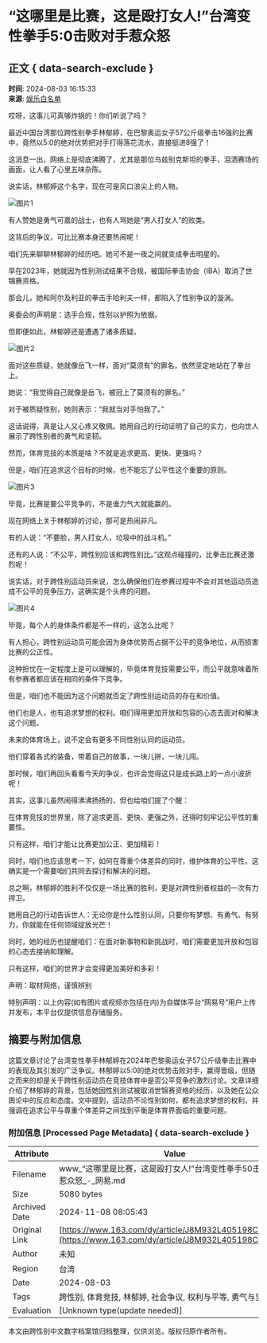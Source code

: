 # “这哪里是比赛，这是殴打女人!”台湾变性拳手5:0击败对手惹众怒

## 正文 { data-search-exclude }


**时间**: 2024-08-03 16:15:33  
**来源**: [娱乐白名单](https://www.163.com/dy/media/T1452495060001.html)  

哎呀，这事儿可真够炸锅的！你们听说了吗？

最近中国台湾那位跨性别拳手林郁婷，在巴黎奥运女子57公斤级拳击16强的比赛中，竟然以5:0的绝对优势把对手打得落花流水，直接挺进8强了！

这消息一出，网络上是彻底沸腾了，尤其是那位乌兹别克斯坦的拳手，泪洒赛场的画面，让人看了心里五味杂陈。

说实话，林郁婷这个名字，现在可是风口浪尖上的人物。

![图片1](https://nimg.ws.126.net/?url=http%3A%2F%2Fdingyue.ws.126.net%2F2024%2F0803%2F56acf2bdj00shmuwd00mzd000l100p7p.jpg&thumbnail=660x2147483647&quality=80&type=jpg)

有人赞她是勇气可嘉的战士，也有人骂她是“男人打女人”的败类。

这背后的争议，可比比赛本身还要热闹呢！

咱们先来聊聊林郁婷的经历吧。她可不是一夜之间就变成拳击明星的。

早在2023年，她就因为性别测试结果不合规，被国际拳击协会（IBA）取消了世锦赛资格。

那会儿，她和阿尔及利亚的拳击手哈利夫一样，都陷入了性别争议的漩涡。

奥委会的声明是：选手合规，性别以护照为依据。

但即便如此，林郁婷还是遭遇了诸多质疑。

![图片2](https://nimg.ws.126.net/?url=http%3A%2F%2Fdingyue.ws.126.net%2F2024%2F0803%2F55d238cbj00shmuwp00g2d000hw00pnp.jpg&thumbnail=660x2147483647&quality=80&type=jpg)

面对这些质疑，她就像岳飞一样，面对“莫须有”的罪名，依然坚定地站在了拳台上。

她说：“我觉得自己就像是岳飞，被冠上了莫须有的罪名。”

对于被质疑性别，她则表示：“我就当对手怕我了。”

这话说得，真是让人又心疼又敬佩。她用自己的行动证明了自己的实力，也向世人展示了跨性别者的勇气和坚韧。

然而，体育竞技的本质是啥？不就是追求更高、更快、更强吗？

但是，咱们在追求这个目标的时候，也不能忘了公平性这个重要的原则。

![图片3](https://nimg.ws.126.net/?url=http%3A%2F%2Fdingyue.ws.126.net%2F2024%2F0803%2Fa989a6dfj00shmux000j4d000l000olp.jpg&thumbnail=660x2147483647&quality=80&type=jpg)

毕竟，比赛是要公平竞争的，不是谁力气大就能赢的。

现在网络上关于林郁婷的讨论，那可是热闹非凡。

有的人说：“不要脸，男人打女人，垃圾中的战斗机。”

还有的人说：“不公平，跨性别应该和跨性别比。”这观点碰撞的，比拳击比赛还激烈呢！

说实话，对于跨性别运动员来说，怎么确保他们在参赛过程中不会对其他运动员造成不公平的竞争压力，这确实是个头疼的问题。

![图片4](https://nimg.ws.126.net/?url=http%3A%2F%2Fdingyue.ws.126.net%2F2024%2F0803%2F8694c5c8j00shmuxk00jtd000ql00g5p.jpg&thumbnail=660x2147483647&quality=80&type=jpg)

毕竟，每个人的身体条件都是不一样的，这怎么比呢？

有人担心，跨性别运动员可能会因为身体优势而占据不公平的竞争地位，从而损害比赛的公正性。

这种担忧在一定程度上是可以理解的，毕竟体育竞技需要公平，而公平就意味着所有参赛者都应该在相同的条件下竞争。

但是，咱们也不能因为这个问题就否定了跨性别运动员的存在和价值。

他们也是人，也有追求梦想的权利。咱们得用更加开放和包容的心态去面对和解决这个问题。

未来的体育场上，说不定会有更多不同性别认同的运动员。

他们穿着各式的装备，带着自己的故事，一块儿拼，一块儿闯。

那时候，咱们再回头看看今天的争议，也许会觉得这只是成长路上的一点小波折呢！

其实，这事儿虽然闹得沸沸扬扬的，但也给咱们提了个醒：

在体育竞技的世界里，除了追求更高、更快、更强之外，还得时刻牢记公平性的重要性。

只有这样，咱们才能让比赛更加公正、更加精彩！

同时，咱们也应该思考一下，如何在尊重个体差异的同时，维护体育的公平性。这确实是一个需要咱们共同去探讨和解决的问题。

总之啊，林郁婷的胜利不仅仅是一场比赛的胜利，更是对跨性别者权益的一次有力捍卫。

她用自己的行动告诉世人：无论你是什么性别认同，只要你有梦想、有勇气、有努力，你就能在任何领域绽放光芒！

同时，她的经历也提醒咱们：在面对新事物和新挑战时，咱们需要更加开放和包容的心态去接纳和理解。

只有这样，咱们的世界才会变得更加美好和多彩！

声明：取材网络，谨慎辨别  

特别声明：以上内容(如有图片或视频亦包括在内)为自媒体平台“网易号”用户上传并发布，本平台仅提供信息存储服务。

## 摘要与附加信息

<!-- tcd_abstract -->
这篇文章讨论了台湾变性拳手林郁婷在2024年巴黎奥运女子57公斤级拳击比赛中的表现及其引发的广泛争议。林郁婷以5:0的绝对优势击败对手，赢得晋级，但随之而来的却是关于跨性别运动员在竞技体育中是否公平竞争的激烈讨论。文章详细介绍了林郁婷的背景，包括她因性别测试被取消世锦赛资格的经历，以及她在公众舆论中的反应和态度。文中提到，运动员不论性别如何，都有追求梦想的权利，并强调在追求公平与尊重个体差异之间找到平衡是体育界面临的重要问题。
<!-- tcd_abstract_end -->

### 附加信息 [Processed Page Metadata] { data-search-exclude }

| Attribute       | Value                                  |
|-----------------|----------------------------------------|
| Filename        | www_“这哪里是比赛，这是殴打女人!”台湾变性拳手50击败对手惹众怒_-_网易.md                             |
| Size            | 5080 bytes                           |
| Archived Date   | 2024-11-08 08:05:43                             |
| Original Link   | [https://www.163.com/dy/article/J8M932L405198CHE.html](https://www.163.com/dy/article/J8M932L405198CHE.html)                       |
| Author          | 未知                               |
| Region          | 台湾                               |
| Date            | 2024-08-03                                 |
| Tags            | 跨性别, 体育竞技, 林郁婷, 社会争议, 权利与平等, 勇气与坚韧                                 |
| Evaluation            | [Unknown type(update needed)]                                 |
<!-- tcd_table_end -->

本文由跨性别中文数字档案馆归档整理，仅供浏览。版权归原作者所有。
